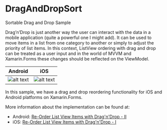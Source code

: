 # DragAndDropSort
Sortable Drag and Drop Sample

Drag’n’Drop is just another way the user can interact with the data in a mobile application (quite a powerful one I might add). It can be used to move items in a list from one category to another or simply to adjust the priority of list items. In this context, ListView ordering with drag and drop can be treated as a user input and in the world of MVVM and Xamarin.Forms these changes should be reflected on the ViewModel.

Android | iOS
--- | ---
![alt text](https://canbilgin.files.wordpress.com/2018/03/androiddragdropwithanimation.gif?w=450&zoom=2 "Android Sample") | ![alt text](https://canbilgin.files.wordpress.com/2018/03/sorting2.gif?w=668&zoom=2 "iOS Sample")

In this sample, we have a drag and drop reordering functionality for iOS and Android platforms on Xamarin.Forms.

More information about the implementation can be found at:

* Android: [Re-Order List View Items with Drag'n'Drop - II](https://canbilgin.wordpress.com/2018/03/17/re-order-listview-items-with-drag-drop-ii/)
* iOS: [Re-Order List View Items with Drag'n'Drop - I](https://canbilgin.wordpress.com/2018/03/04/re-order-listview-items-with-drag-drop-i/)
